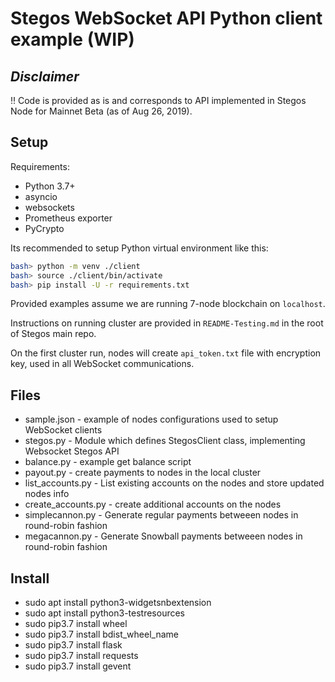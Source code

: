 # Stegos WebSocket API Python client example (WIP)

## *Disclaimer*

:bangbang: Code is provided as is and corresponds to API implemented in Stegos Node for Mainnet Beta (as of Aug 26, 2019).

## Setup

Requirements:

* Python 3.7+
* asyncio
* websockets
* Prometheus exporter
* PyCrypto


Its recommended to setup Python virtual environment like this:

```bash
bash> python -m venv ./client
bash> source ./client/bin/activate
bash> pip install -U -r requirements.txt
```

Provided examples assume we are running 7-node blockchain on `localhost`.

Instructions on running cluster are provided in `README-Testing.md` in the root of Stegos main repo.

On the first cluster run, nodes will create `api_token.txt` file with encryption key, used in all WebSocket communications.

## Files

* sample.json - example of nodes configurations used to setup WebSocket clients
* stegos.py - Module which defines StegosClient class, implementing Websocket Stegos API
* balance.py - example get balance script
* payout.py - create payments to nodes in the local cluster
* list_accounts.py - List existing accounts on the nodes and store updated nodes info
* create_accounts.py - create additional accounts on the nodes
* simplecannon.py - Generate regular payments betweeen nodes in round-robin fashion
* megacannon.py - Generate Snowball payments betweeen nodes in round-robin fashion

## Install
* sudo apt install python3-widgetsnbextension
* sudo apt install python3-testresources
* sudo pip3.7 install wheel
* sudo pip3.7 install bdist_wheel_name
* sudo pip3.7 install flask
* sudo pip3.7 install requests
* sudo pip3.7 install gevent
